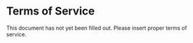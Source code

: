 # Terms of Service

This document has not yet been filled out. Please insert proper terms of service.